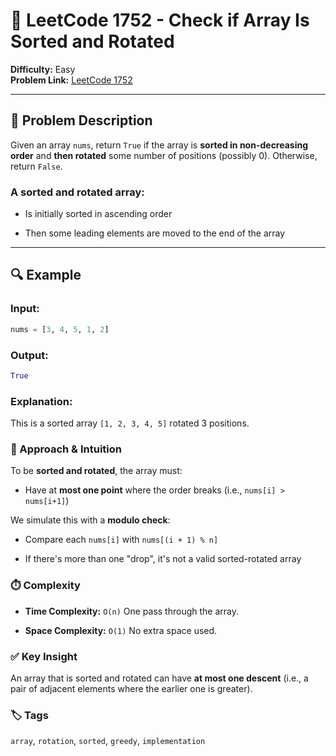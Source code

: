 # 🔁 LeetCode 1752 - Check if Array Is Sorted and Rotated

**Difficulty:** Easy  
**Problem Link:** [LeetCode 1752](https://leetcode.com/problems/check-if-array-is-sorted-and-rotated/)

---

## 🧩 Problem Description

Given an array `nums`, return `True` if the array is **sorted in non-decreasing order** and **then rotated** some number of positions (possibly 0). Otherwise, return `False`.

### A sorted and rotated array:

- Is initially sorted in ascending order

- Then some leading elements are moved to the end of the array

---

## 🔍 Example

### Input:
```python
nums = [3, 4, 5, 1, 2]
```

### Output:
```python
True
```

### Explanation:

This is a sorted array `[1, 2, 3, 4, 5]` rotated 3 positions.

### 🧠 Approach & Intuition

To be **sorted and rotated**, the array must:

- Have at **most one point** where the order breaks (i.e., `nums[i] > nums[i+1]`)

We simulate this with a **modulo check**:

- Compare each `nums[i]` with `nums[(i + 1) % n]`

- If there's more than one "drop", it's not a valid sorted-rotated array

### ⏱️ Complexity

- **Time Complexity:** `O(n)`
One pass through the array.

- **Space Complexity:** `O(1)`
No extra space used.

### ✅ Key Insight

An array that is sorted and rotated can have **at most one descent** (i.e., a pair of adjacent elements where the earlier one is greater).

### 🏷️ Tags
`array`, `rotation`, `sorted`, `greedy`, `implementation`